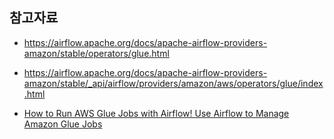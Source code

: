 

## 참고자료 ##

* https://airflow.apache.org/docs/apache-airflow-providers-amazon/stable/operators/glue.html
* https://airflow.apache.org/docs/apache-airflow-providers-amazon/stable/_api/airflow/providers/amazon/aws/operators/glue/index.html


* [How to Run AWS Glue Jobs with Airflow! Use Airflow to Manage Amazon Glue Jobs](https://www.youtube.com/watch?v=5tu1aixBjnw)
